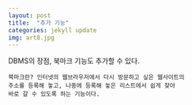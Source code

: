 ```yaml
---
layout: post
title:  "추가 기능"
categories: jekyll update
img: art8.jpg
---
```


DBMS의 장점, 북마크 기능도 추가할 수 있다.   

~~~~
북마크란? 인터넷의 웹브라우저에서 다시 방문하고 싶은 웹사이트의
주소를 등록해 놓고, 나중에 등록해 놓은 리스트에서 쉽게 찾아 
바로 갈 수 있도록 하는 기능이다.
~~~~

